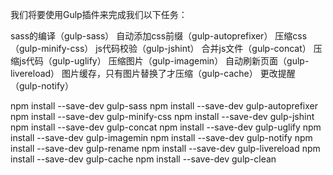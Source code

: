 我们将要使用Gulp插件来完成我们以下任务：

sass的编译（gulp-sass）
自动添加css前缀（gulp-autoprefixer）
压缩css（gulp-minify-css）
js代码校验（gulp-jshint）
合并js文件（gulp-concat）
压缩js代码（gulp-uglify）
压缩图片（gulp-imagemin）
自动刷新页面（gulp-livereload）
图片缓存，只有图片替换了才压缩（gulp-cache）
更改提醒（gulp-notify）

npm install --save-dev gulp-sass
npm install --save-dev gulp-autoprefixer
npm install --save-dev gulp-minify-css
npm install --save-dev gulp-jshint
npm install --save-dev gulp-concat
npm install --save-dev gulp-uglify
npm install --save-dev gulp-imagemin
npm install --save-dev gulp-notify
npm install --save-dev gulp-rename
npm install --save-dev gulp-livereload
npm install --save-dev gulp-cache
npm install --save-dev gulp-clean